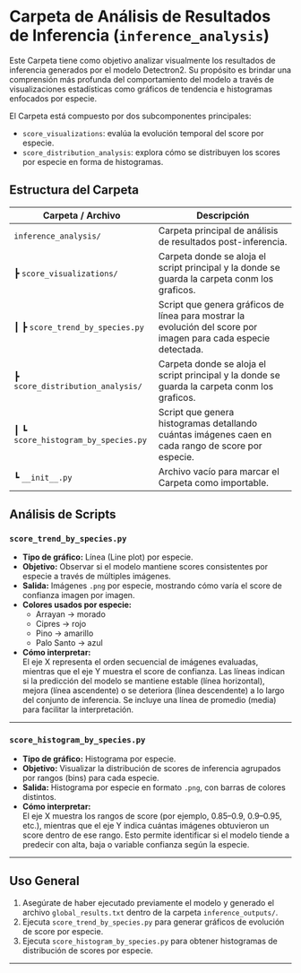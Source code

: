 # Carpeta de Análisis de Resultados de Inferencia (`inference_analysis`)

Este Carpeta tiene como objetivo analizar visualmente los resultados de inferencia generados por el modelo Detectron2. Su propósito es brindar una comprensión más profunda del comportamiento del modelo a través de visualizaciones estadísticas como gráficos de tendencia e histogramas enfocados por especie.

El Carpeta está compuesto por dos subcomponentes principales:
- `score_visualizations`: evalúa la evolución temporal del score por especie.
- `score_distribution_analysis`: explora cómo se distribuyen los scores por especie en forma de histogramas.

## Estructura del Carpeta

| Carpeta / Archivo                                 | Descripción                                                                 |
|--------------------------------------------------|-----------------------------------------------------------------------------|
| `inference_analysis/`                            | Carpeta principal de análisis de resultados post-inferencia.                |
| ┣ `score_visualizations/`                        | Carpeta donde se aloja el script principal y la donde se guarda la carpeta conm los graficos. |
| ┃ ┣ `score_trend_by_species.py`                  | Script que genera gráficos de línea para mostrar la evolución del score por imagen para cada especie detectada. |
| ┣ `score_distribution_analysis/`                 | Carpeta donde se aloja el script principal y la donde se guarda la carpeta conm los graficos.    |
| ┃ ┗ `score_histogram_by_species.py`              | Script que genera histogramas detallando cuántas imágenes caen en cada rango de score por especie. |
| ┗ `__init__.py`                                  | Archivo vacío para marcar el Carpeta como importable.                       |


## Análisis de Scripts

### `score_trend_by_species.py`
- **Tipo de gráfico:** Línea (Line plot) por especie.
- **Objetivo:** Observar si el modelo mantiene scores consistentes por especie a través de múltiples imágenes.
- **Salida:** Imágenes `.png` por especie, mostrando cómo varía el score de confianza imagen por imagen.
- **Colores usados por especie:**
  - Arrayan → morado
  - Cipres → rojo
  - Pino → amarillo
  - Palo Santo → azul
- **Cómo interpretar:**  
  El eje X representa el orden secuencial de imágenes evaluadas, mientras que el eje Y muestra el score de confianza. Las líneas indican si la predicción del modelo se mantiene estable (línea horizontal), mejora (línea ascendente) o se deteriora (línea descendente) a lo largo del conjunto de inferencia. Se incluye una línea de promedio (media) para facilitar la interpretación.

---

### `score_histogram_by_species.py`
- **Tipo de gráfico:** Histograma por especie.
- **Objetivo:** Visualizar la distribución de scores de inferencia agrupados por rangos (bins) para cada especie.
- **Salida:** Histograma por especie en formato `.png`, con barras de colores distintos.
- **Cómo interpretar:**  
  El eje X muestra los rangos de score (por ejemplo, 0.85–0.9, 0.9–0.95, etc.), mientras que el eje Y indica cuántas imágenes obtuvieron un score dentro de ese rango. Esto permite identificar si el modelo tiende a predecir con alta, baja o variable confianza según la especie.

---

## Uso General

1. Asegúrate de haber ejecutado previamente el modelo y generado el archivo `global_results.txt` dentro de la carpeta `inference_outputs/`.
2. Ejecuta `score_trend_by_species.py` para generar gráficos de evolución de score por especie.
3. Ejecuta `score_histogram_by_species.py` para obtener histogramas de distribución de scores por especie.

---


